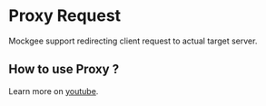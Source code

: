 # Proxy Request

Mockgee support redirecting client request to actual target server.

## How to use Proxy ?

Learn more on [youtube](https://youtube.com/@mockgee).
